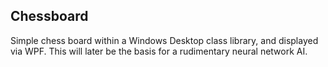 Chessboard
---
Simple chess board within a Windows Desktop class library, and displayed via WPF. This will later be the basis for a rudimentary neural network AI.

